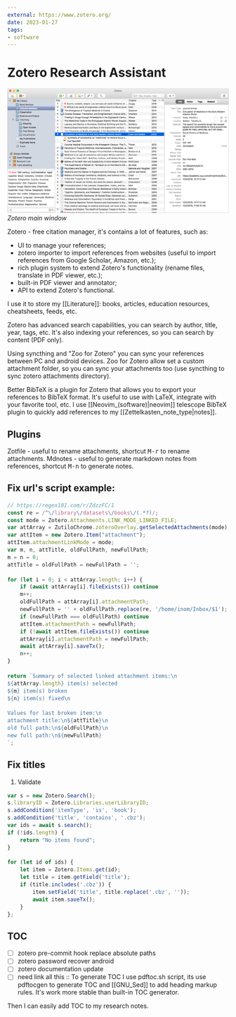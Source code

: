 ```yaml
---
external: https://www.zotero.org/
date: 2023-01-27
tags:
- software
---
```


# Zotero Research Assistant

![](./img/Zotero-5-macOS-Screenshot@2x.png)
_Zotero main window_

Zotero - free citation manager, it's contains a lot of features, such as:

- UI to manage your references;
- zotero importer to import references from websites (useful to import
  references from Google Scholar, Amazon, etc.);
- rich plugin system to extend Zotero's functionality (rename files, translate
  in PDF viewer, etc.);
- built-in PDF viewer and annotator;
- API to extend Zotero's functional.

I use it to store my [[Literature]]: books, articles, education resources,
cheatsheets, feeds, etc.

Zotero has advanced search capabilities, you can search by author, title, year,
tags, etc. It's also indexing your references, so you can search by content (PDF
only).

Using syncthing and "Zoo for Zotero" you can sync your references between PC and
android devices. Zoo for Zotero allow set a custom attachment folder, so you can
sync your attachments too (use syncthing to sync zotero attachments directory).

Better BibTeX is a plugin for Zotero that allows you to export your references
to BibTeX format. It's useful to use with LaTeX, integrate with your favorite
tool, etc. I use [[Neovim_(software)|neovim]] telescope BibTeX plugin to quickly add
references to my [[Zettelkasten_note_type|notes]].

## Plugins

Zotfile - useful to rename attachments, shortcut <kbd>M-r</kbd> to rename
attachments. Mdnotes - useful to generate markdown notes from references,
shortcut <kbd>M-n</kbd> to generate notes.

## Fix url's script example:

```js
// https://regex101.com/r/ZdzzFC/1
const re = /^\/library\/datasets\/books\/(.*?)/;
const mode = Zotero.Attachments.LINK_MODE_LINKED_FILE;
var attArray = ZutiloChrome.zoteroOverlay.getSelectedAttachments(mode);
var attItem = new Zotero.Item("attachment");
attItem.attachmentLinkMode = mode;
var m, n, attTitle, oldFullPath, newFullPath;
m = n = 0;
attTitle = oldFullPath = newFullPath = '';

for (let i = 0; i < attArray.length; i++) {
    if (await attArray[i].fileExists()) continue
    m++;
    oldFullPath = attArray[i].attachmentPath;
    newFullPath = '' + oldFullPath.replace(re, '/home/inom/Inbox/$1');
    if (newFullPath === oldFullPath) continue
    attItem.attachmentPath = newFullPath;
    if (!await attItem.fileExists()) continue
    attArray[i].attachmentPath = newFullPath;
    await attArray[i].saveTx();
    n++;
}

return `Summary of selected linked attachment items:\n
${attArray.length} item(s) selected
${m} item(s) broken
${n} item(s) fixed\n

Values for last broken item:\n
attachment title:\n${attTitle}\n
old full path:\n${oldFullPath}\n
new full path:\n${newFullPath}
`;
```

## Fix titles

1. Validate
```js
var s = new Zotero.Search();
s.libraryID = Zotero.Libraries.userLibraryID;
s.addCondition('itemType', 'is', 'book');
s.addCondition('title', 'contains', '.cbz');
var ids = await s.search();
if (!ids.length) {
    return "No items found";
}

for (let id of ids) {
    let item = Zotero.Items.get(id);
    let title = item.getField('title');
    if (title.includes('.cbz')) {
        item.setField('title', title.replace('.cbz', ''));
        await item.saveTx();
    }
};
```

## TOC

- [ ] zotero pre-commit hook replace absolute paths
- [ ] zotero password recover android
- [ ] zotero documentation update
- [ ] need link all this :: To generate TOC I use pdftoc.sh script, its use
      pdftocgen to generate TOC and [[GNU_Sed]] to add heading markup rules.
      It's work more stable than built-in TOC generator.

Then I can easily add TOC to my research notes.
